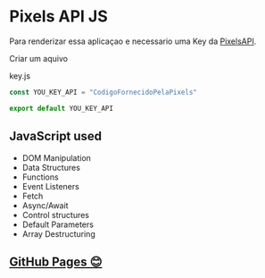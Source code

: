 # Pixels API JS

Para renderizar essa aplicaçao e necessario uma Key da [PixelsAPI](https://www.pexels.com/pt-br/api/).

Criar um aquivo 

key.js
~~~javaScript
const YOU_KEY_API = "CodigoFornecidoPelaPixels"

export default YOU_KEY_API
~~~


## JavaScript used
 - DOM Manipulation
 - Data Structures
 - Functions
 - Event Listeners
 - Fetch
 - Async/Await
 - Control structures
 - Default Parameters
 - Array Destructuring

## [GitHub Pages 😊](https://higoranjos.github.io/PixelsAPIJS/)

